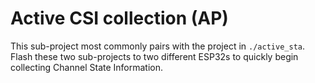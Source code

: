 # Active CSI collection (AP)

This sub-project most commonly pairs with the project in `./active_sta`. Flash these two sub-projects to two different ESP32s to quickly begin collecting Channel State Information.